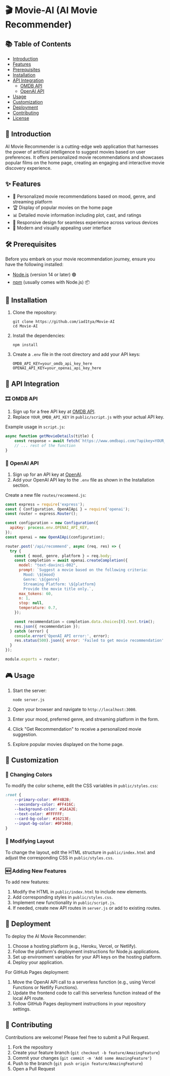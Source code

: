 # 🎬 Movie-AI (AI Movie Recommender)

## 📚 Table of Contents
- [Introduction](#introduction)
- [Features](#features)
- [Prerequisites](#prerequisites)
- [Installation](#installation)
- [API Integration](#api-integration)
  - [OMDB API](#omdb-api)
  - [OpenAI API](#openai-api)
- [Usage](#usage)
- [Customization](#customization)
- [Deployment](#deployment)
- [Contributing](#contributing)
- [License](#license)

## 🎥 Introduction

AI Movie Recommender is a cutting-edge web application that harnesses the power of artificial intelligence to suggest movies based on user preferences. It offers personalized movie recommendations and showcases popular films on the home page, creating an engaging and interactive movie discovery experience.

## ✨ Features

- 🧠 Personalized movie recommendations based on mood, genre, and streaming platform
- 🏆 Display of popular movies on the home page
- 📊 Detailed movie information including plot, cast, and ratings
- 📱 Responsive design for seamless experience across various devices
- 🎨 Modern and visually appealing user interface

## 🛠️ Prerequisites

Before you embark on your movie recommendation journey, ensure you have the following installed:
- [Node.js](https://nodejs.org/) (version 14 or later) 🟢
- [npm](https://www.npmjs.com/) (usually comes with Node.js) 📦

## 🚀 Installation

1. Clone the repository:
   ```
   git clone https://github.com/iad1tya/Movie-AI
   cd Movie-AI
   ```

2. Install the dependencies:
   ```
   npm install
   ```

3. Create a `.env` file in the root directory and add your API keys:
   ```
   OMDB_API_KEY=your_omdb_api_key_here
   OPENAI_API_KEY=your_openai_api_key_here
   ```

## 🔌 API Integration

### 🎞️ OMDB API

1. Sign up for a free API key at [OMDB API](http://www.omdbapi.com/apikey.aspx).
2. Replace `YOUR_OMDB_API_KEY` in `public/script.js` with your actual API key.

Example usage in `script.js`:
```javascript
async function getMovieDetails(title) {
    const response = await fetch(`https://www.omdbapi.com/?apikey=YOUR_OMDB_API_KEY&t=\${encodeURIComponent(title)}`);
    // ... rest of the function
}
```

### 🤖 OpenAI API

1. Sign up for an API key at [OpenAI](https://beta.openai.com/signup/).
2. Add your OpenAI API key to the `.env` file as shown in the Installation section.

Create a new file `routes/recommend.js`:

```javascript
const express = require('express');
const { Configuration, OpenAIApi } = require('openai');
const router = express.Router();

const configuration = new Configuration({
  apiKey: process.env.OPENAI_API_KEY,
});
const openai = new OpenAIApi(configuration);

router.post('/api/recommend', async (req, res) => {
  try {
    const { mood, genre, platform } = req.body;
    const completion = await openai.createCompletion({
      model: "text-davinci-002",
      prompt: `Suggest a movie based on the following criteria:
        Mood: \${mood}
        Genre: \${genre}
        Streaming Platform: \${platform}
        Provide the movie title only.`,
      max_tokens: 60,
      n: 1,
      stop: null,
      temperature: 0.7,
    });

    const recommendation = completion.data.choices[0].text.trim();
    res.json({ recommendation });
  } catch (error) {
    console.error('OpenAI API error:', error);
    res.status(500).json({ error: 'Failed to get movie recommendation' });
  }
});

module.exports = router;
```

## 🎮 Usage

1. Start the server:
   ```
   node server.js
   ```

2. Open your browser and navigate to `http://localhost:3000`.

3. Enter your mood, preferred genre, and streaming platform in the form.

4. Click "Get Recommendation" to receive a personalized movie suggestion.

5. Explore popular movies displayed on the home page.

## 🎨 Customization

### 🌈 Changing Colors

To modify the color scheme, edit the CSS variables in `public/styles.css`:

```css
:root {
    --primary-color: #FF4B2B;
    --secondary-color: #FF416C;
    --background-color: #1A1A2E;
    --text-color: #FFFFFF;
    --card-bg-color: #16213E;
    --input-bg-color: #0F3460;
}
```

### 📐 Modifying Layout

To change the layout, edit the HTML structure in `public/index.html` and adjust the corresponding CSS in `public/styles.css`.

### 🆕 Adding New Features

To add new features:

1. Modify the HTML in `public/index.html` to include new elements.
2. Add corresponding styles in `public/styles.css`.
3. Implement new functionality in `public/script.js`.
4. If needed, create new API routes in `server.js` or add to existing routes.

## 🚀 Deployment

To deploy the AI Movie Recommender:

1. Choose a hosting platform (e.g., Heroku, Vercel, or Netlify).
2. Follow the platform's deployment instructions for Node.js applications.
3. Set up environment variables for your API keys on the hosting platform.
4. Deploy your application.

For GitHub Pages deployment:

1. Move the OpenAI API call to a serverless function (e.g., using Vercel Functions or Netlify Functions).
2. Update the frontend code to call this serverless function instead of the local API route.
3. Follow GitHub Pages deployment instructions in your repository settings.

## 🤝 Contributing

Contributions are welcome! Please feel free to submit a Pull Request.

1. Fork the repository
2. Create your feature branch (`git checkout -b feature/AmazingFeature`)
3. Commit your changes (`git commit -m 'Add some AmazingFeature'`)
4. Push to the branch (`git push origin feature/AmazingFeature`)
5. Open a Pull Request
